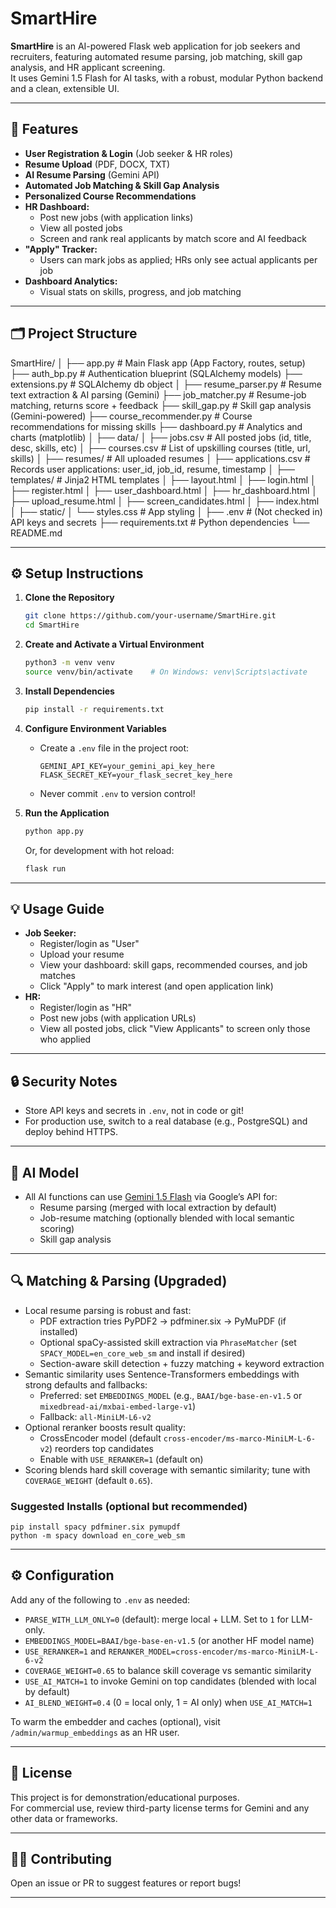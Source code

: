 # SmartHire

**SmartHire** is an AI-powered Flask web application for job seekers and recruiters, featuring automated resume parsing, job matching, skill gap analysis, and HR applicant screening.  
It uses Gemini 1.5 Flash for AI tasks, with a robust, modular Python backend and a clean, extensible UI.

---

## 🚀 Features

- **User Registration & Login** (Job seeker & HR roles)
- **Resume Upload** (PDF, DOCX, TXT)
- **AI Resume Parsing** (Gemini API)
- **Automated Job Matching & Skill Gap Analysis**
- **Personalized Course Recommendations**
- **HR Dashboard:**  
  - Post new jobs (with application links)
  - View all posted jobs
  - Screen and rank real applicants by match score and AI feedback
- **"Apply" Tracker:**  
  - Users can mark jobs as applied; HRs only see actual applicants per job
- **Dashboard Analytics:**  
  - Visual stats on skills, progress, and job matching

---

## 🗂️ Project Structure

SmartHire/
│
├── app.py # Main Flask app (App Factory, routes, setup)
├── auth_bp.py # Authentication blueprint (SQLAlchemy models)
├── extensions.py # SQLAlchemy db object
│
├── resume_parser.py # Resume text extraction & AI parsing (Gemini)
├── job_matcher.py # Resume-job matching, returns score + feedback
├── skill_gap.py # Skill gap analysis (Gemini-powered)
├── course_recommender.py # Course recommendations for missing skills
├── dashboard.py # Analytics and charts (matplotlib)
│
├── data/
│ ├── jobs.csv # All posted jobs (id, title, desc, skills, etc)
│ ├── courses.csv # List of upskilling courses (title, url, skills)
│ ├── resumes/ # All uploaded resumes
│ ├── applications.csv # Records user applications: user_id, job_id, resume, timestamp
│
├── templates/ # Jinja2 HTML templates
│ ├── layout.html
│ ├── login.html
│ ├── register.html
│ ├── user_dashboard.html
│ ├── hr_dashboard.html
│ ├── upload_resume.html
│ ├── screen_candidates.html
│ ├── index.html
│
├── static/
│ └── styles.css # App styling
│
├── .env # (Not checked in) API keys and secrets
├── requirements.txt # Python dependencies
└── README.md


---

## ⚙️ Setup Instructions

1. **Clone the Repository**
    ```bash
    git clone https://github.com/your-username/SmartHire.git
    cd SmartHire
    ```

2. **Create and Activate a Virtual Environment**
    ```bash
    python3 -m venv venv
    source venv/bin/activate    # On Windows: venv\Scripts\activate
    ```

3. **Install Dependencies**
    ```bash
    pip install -r requirements.txt
    ```

4. **Configure Environment Variables**

    - Create a `.env` file in the project root:
        ```
        GEMINI_API_KEY=your_gemini_api_key_here
        FLASK_SECRET_KEY=your_flask_secret_key_here
        ```
    - Never commit `.env` to version control!

5. **Run the Application**
    ```bash
    python app.py
    ```
    Or, for development with hot reload:
    ```bash
    flask run
    ```

---

## 💡 Usage Guide

- **Job Seeker:**
  - Register/login as "User"
  - Upload your resume
  - View your dashboard: skill gaps, recommended courses, and job matches
  - Click "Apply" to mark interest (and open application link)
- **HR:**
  - Register/login as "HR"
  - Post new jobs (with application URLs)
  - View all posted jobs, click "View Applicants" to screen only those who applied

---

## 🔒 Security Notes

- Store API keys and secrets in `.env`, not in code or git!
- For production use, switch to a real database (e.g., PostgreSQL) and deploy behind HTTPS.

---

## 🤖 AI Model

- All AI functions can use [Gemini 1.5 Flash](https://ai.google.dev/gemini-api/docs/models/gemini-1.5) via Google’s API for:
    - Resume parsing (merged with local extraction by default)
    - Job-resume matching (optionally blended with local semantic scoring)
    - Skill gap analysis

---

## 🔍 Matching & Parsing (Upgraded)

- Local resume parsing is robust and fast:
  - PDF extraction tries PyPDF2 → pdfminer.six → PyMuPDF (if installed)
  - Optional spaCy-assisted skill extraction via `PhraseMatcher` (set `SPACY_MODEL=en_core_web_sm` and install if desired)
  - Section-aware skill detection + fuzzy matching + keyword extraction
- Semantic similarity uses Sentence-Transformers embeddings with strong defaults and fallbacks:
  - Preferred: set `EMBEDDINGS_MODEL` (e.g., `BAAI/bge-base-en-v1.5` or `mixedbread-ai/mxbai-embed-large-v1`)
  - Fallback: `all-MiniLM-L6-v2`
- Optional reranker boosts result quality:
  - CrossEncoder model (default `cross-encoder/ms-marco-MiniLM-L-6-v2`) reorders top candidates
  - Enable with `USE_RERANKER=1` (default on)
- Scoring blends hard skill coverage with semantic similarity; tune with `COVERAGE_WEIGHT` (default `0.65`).

### Suggested Installs (optional but recommended)
```
pip install spacy pdfminer.six pymupdf
python -m spacy download en_core_web_sm
```

---

## ⚙️ Configuration

Add any of the following to `.env` as needed:

- `PARSE_WITH_LLM_ONLY=0` (default): merge local + LLM. Set to `1` for LLM-only.
- `EMBEDDINGS_MODEL=BAAI/bge-base-en-v1.5` (or another HF model name)
- `USE_RERANKER=1` and `RERANKER_MODEL=cross-encoder/ms-marco-MiniLM-L-6-v2`
- `COVERAGE_WEIGHT=0.65` to balance skill coverage vs semantic similarity
- `USE_AI_MATCH=1` to invoke Gemini on top candidates (blended with local by default)
- `AI_BLEND_WEIGHT=0.4` (0 = local only, 1 = AI only) when `USE_AI_MATCH=1`

To warm the embedder and caches (optional), visit `/admin/warmup_embeddings` as an HR user.

---

## 📝 License

This project is for demonstration/educational purposes.  
For commercial use, review third-party license terms for Gemini and any other data or frameworks.

---

## 👨‍💻 Contributing

Open an issue or PR to suggest features or report bugs!


---

